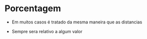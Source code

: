# Porcentagem

* Em muitos casos é tratado da mesma maneira que as distancias <length>

* Sempre sera relativo a algum valor